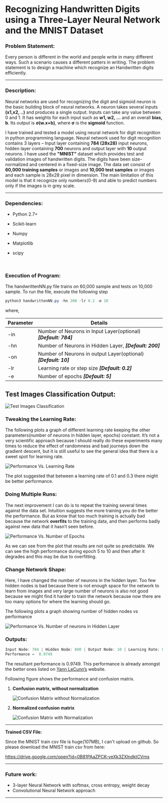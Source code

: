 # Recognizing Handwritten Digits using a Three-Layer Neural Network and the MNIST Dataset

### Problem Statement:

Every person is different in the world and people write in many different ways. Such a scenario causes a different patters in writing. The problem statement is to design a machine which recognize an Handwritten digits efficiently.

------

### Description:

Neural networks are used for recognizing the digit and sigmoid neuron is the basic building block of neural networks. A neuron takes several inputs **(x1,x2, ..)** and produces a single output. Inputs can take any value between 0 and 1. It has weights for each input such as **w1, w2, ...** and an overall **bias, b**. Its output is **σ(w.x+b)**, where **σ** is the **sigmoid** function.

I have trained and tested a model using neural network for digit recognition in python programming language. Neural network used for digit recognition contains 3 layers – Input layer containing **784 (28x28)** input neurons, hidden layer containing **700** neurons and output layer with **10** output neurons. I have used the **"MNIST"** dataset which provides test and validation images of handwritten digits. The digits have been size-normalized and centered in a fixed-size image. The data set consist of **60,000 training samples** or images and **10,000 test samples** or images and each sample is 28x28 pixel in dimension. The main limitation of this model is that it recognize only numbers(0-9) and able to predict numbers only if the images is in grey scale. 

------

### Dependencies:

- Python 2.7+

- Scikit-learn

- Numpy

- Matplotlib

- scipy

  ​

### Execution of Program:

The handwrittenNN.py file trains on 60,000 sample and tests on 10,000 sample. To run the file, execute the following step

```powershell
python3 handwrittenNN.py -hn 200 -lr 0.2 -e 10
```

where,

| Parameter | Details                                  |
| --------- | ---------------------------------------- |
| -in       | Number of Neurons in Input Layer(optional) ***[Default: 784]*** |
| -hn       | Number of Neurons in Hidden Layer, ***[Default: 200]*** |
| -on       | Number of Neurons in output Layer(optional) ***[Default: 10]*** |
| -lr       | Learning rate or step size ***[Default: 0.2]*** |
| -e        | Number of epochs ***[Default: 5]***      |

## Test Images Classification Output:

![Test Images Classification](https://github.com/karan6181/RecogHandwrittenDigitsUsingNN/blob/master/Output/Images/predictedOutput.png)

### Tweaking the Learning Rate:

The following plots a graph of different learning rate keeping the other parameters(number of neurons in hidden layer, epochs) constant. It’s not a very scientific approach because I should really
do these experiments many times to reduce the effect of randomness and bad journeys down the gradient
descent, but it is still useful to see the general idea that there is a sweet spot for learning rate.

![Performance Vs. Learning Rate](https://github.com/karan6181/RecogHandwrittenDigitsUsingNN/blob/master/Output/Images/performanceVSLearningRate.PNG)

The plot suggested that between a learning rate of 0.1 and 0.3 there might be better performance.

### Doing Multiple Runs:

The next improvement I can do is to repeat the training several times against the data set. Intuition suggests the more training you do the better the performance. But as know that too much training is actually bad because the network **overfits** to the training data, and then performs badly against new data that it hasn’t seen before. 

![Performance Vs. Number of Epochs](https://github.com/karan6181/RecogHandwrittenDigitsUsingNN/blob/master/Output/Images/performanceVSnumOfEpochs.PNG)

As we can see from the plot that results are not quite so predictable. We can see the high performance during epoch 5 to 10 and then after it degrades and this may be due to overfitting.

### Change Network Shape:

Here, I have changed the number of neurons in the hidden layer.  Too few hidden nodes is bad because there is not enough space for the network to learn from images and very large number of neurons is also not good because we might find it harder to train the network because now there are too many options for where the learning should go.

The following plots a graph showing number of hidden nodes vs performance

![Performance Vs. Number of neurons in Hidden Layer](https://github.com/karan6181/RecogHandwrittenDigitsUsingNN/blob/master/Output/Images/performanceVsHiddenNode.PNG)



### Outputs:

```powershell
Input Node: 784 | Hidden Node: 800 | Output Node: 10 | Learning Rate: 0.15 | Epochs: 5 |
Performance =  0.9749
```

The resultant performance is 0.9749. This performance is already amongst the better ones listed on [Yann LeCunn’s](http://yann.lecun.com/exdb/mnist/) website.

Following figure shows the performance and confusion matrix.

1. **Confusion matrix, without normalization**

   ![Confusion Matrix without Normalization](https://github.com/karan6181/RecogHandwrittenDigitsUsingNN/blob/master/Output/Images/unnorm04.png)

2. **Normalized confusion matrix**

   ![Confusion Matrix with Normalization](https://github.com/karan6181/RecogHandwrittenDigitsUsingNN/blob/master/Output/Images/norm04.png)

------

**Trained CSV File:**

Since the MNIST train csv file is huge(107MB), I can't upload on github. So please download the MNIST train csv from here:

https://drive.google.com/open?id=0B81PAaZPCK-yeXk3ZXlndktCVms

------

### Future work:

- 3-layer Neural Network with softmax, cross entropy, weight decay
- Convolutional Neural Network approach

------

